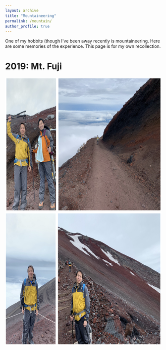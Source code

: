 ```yaml
---
layout: archive
title: "Mountaineering"
permalink: /mountain/
author_profile: true
---
```


One of my hobbits (though I've been away recently is mountaineering. Here are some memories of the experience. This page is for my own recollection.

2019: Mt. Fuji
======
<img src="https://github.com/maieryo/maieryo.github.io/blob/master/assets/fuji2019_1.png" width="800" height="430">
<img src="https://github.com/maieryo/maieryo.github.io/blob/master/assets/fuji2019_2.png" width="800" height="430">
